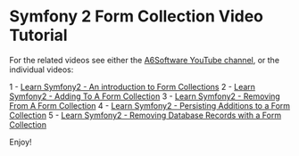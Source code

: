 Symfony 2 Form Collection Video Tutorial
========================

For the related videos see either the [A6Software YouTube channel][1], or the individual videos:

1 - [Learn Symfony2 - An introduction to Form Collections][2]
2 - [Learn Symfony2 - Adding To A Form Collection][3]
3 - [Learn Symfony2 - Removing From A Form Collection][4]
4 - [Learn Symfony2 - Persisting Additions to a Form Collection][5]
5 - [Learn Symfony2 - Removing Database Records with a Form Collection][6]

Enjoy!

[1]:  http://www.youtube.com/channel/UCUhecYvDt6rUJIg41aXfk3g
[2]:  http://www.youtube.com/watch?v=aFUH9wycs1Y
[3]:  http://www.youtube.com/watch?v=5sYHKV8lb-0
[4]:  http://www.youtube.com/watch?v=h2DrClR7gdU
[5]:  http://www.youtube.com/watch?v=z8kBf7ZdOGc
[6]:  http://www.youtube.com/watch?v=DicWrMRnTtU


